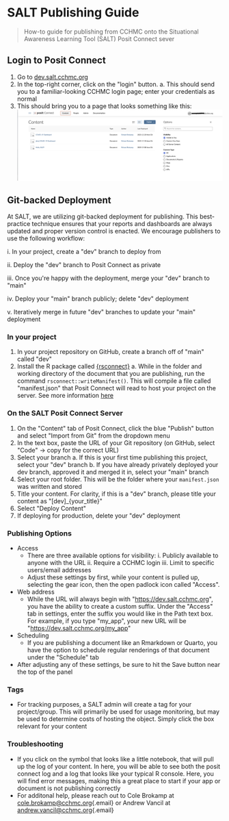 # SALT Publishing Guide

> How-to guide for publishing from CCHMC onto the Situational Awareness Learning Tool (SALT) Posit Connect sever

## Login to Posit Connect

1.  Go to [dev.salt.cchmc.org](https://dev.salt.cchmc.org)
2.  In the top-right corner, click on the "login" button.
    a.  This should send you to a familiar-looking CCHMC login page; enter your credentials as normal
3.  This should bring you to a page that looks something like this: ![content landing page](figs/content_landing_page.png)

## Git-backed Deployment

At SALT, we are utilizing git-backed deployment for publishing. This best-practice technique ensures that your reports and dashboards are always updated and proper version control is enacted. We encourage publishers to use the following workflow:

i. In your project, create a "dev" branch to deploy from

ii. Deploy the "dev" branch to Posit Connect as private

iii. Once you're happy with the deployment, merge your "dev" branch to "main"

iv. Deploy your "main" branch publicly; delete "dev" deployment

v. Iteratively merge in future "dev" branches to update your "main" deployment


### In your project
1. In your project repository on GitHub, create a branch off of "main" called "dev"
2. Install the R package called [{rsconnect}](https://rstudio.github.io/rsconnect/)
    a. While in the folder and working directory of the document that you are publishing, run the command `rsconnect::writeManifest()`. This will compile a file called "manifest.json" that Posit Connect will read to host your project on the server. See more information [here](https://rstudio.github.io/rsconnect/reference/writeManifest.html)
    
### On the SALT Posit Connect Server
1. On the "Content" tab of Posit Connect, click the blue "Publish" button and select "Import from Git" from the dropdown menu
2. In the text box, paste the URL of your Git repository (on GitHub, select "Code" -> copy for the correct URL)
3. Select your branch
    a. If this is your first time publishing this project, select your "dev" branch
    b. If you have already privately deployed your dev branch, approved it and merged it in, select your "main" branch
4. Select your root folder. This will be the folder where your `manifest.json` was written and stored
6. Title your content. For clarity, if this is a "dev" branch, please title your content as "[dev]_{your_title}"
6. Select "Deploy Content"
7. If deploying for production, delete your "dev" deployment

### Publishing Options
- Access
    - There are three available options for visibility: 
        i. Publicly available to anyone with the URL
        ii. Require a CCHMC login
        iii. Limit to specific users/email addresses
    - Adjust these settings by first, while your content is pulled up, selecting the gear icon, then the open padlock icon called "Access".
- Web address
    - While the URL will always begin with "https://dev.salt.cchmc.org", you have the ability to create a custom suffix. Under the "Access" tab in settings, enter the suffix you would like in the Path text box. For example, if you type "my_app", your new URL will be "https://dev.salt.cchmc.org/my_app"
- Scheduling
    - If you are publishing a document like an Rmarkdown or Quarto, you have the option to schedule regular renderings of that document under the "Schedule" tab
- After adjusting any of these settings, be sure to hit the Save button near the top of the panel

### Tags
- For tracking purposes, a SALT admin will create a tag for your project/group. This will primarily be used for usage monitoring, but may be used to determine costs of hosting the object. Simply click the box relevant for your content

### Troubleshooting
- If you click on the symbol that looks like a little notebook, that will pull up the log of your content. In here, you will be able to see both the posit connect log and a log that looks like your typical R console. Here, you will find error messages, making this a great place to start if your app or document is not publishing correctly
- For additonal help, please reach out to Cole Brokamp at [cole.brokamp\@cchmc.org](mailto:cole.brokamp@cchmc.org){.email} or Andrew Vancil at [andrew.vancil\@cchmc.org](mailto:andrew.vancil@cchmc.org){.email}



    
